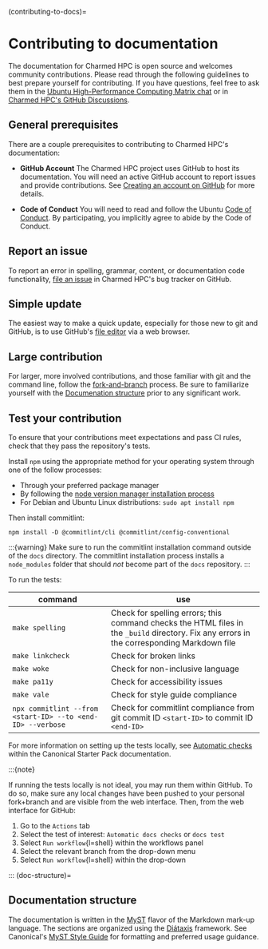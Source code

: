 (contributing-to-docs)=
# Contributing to documentation

The documentation for Charmed HPC is open source and welcomes community contributions. Please read through the following guidelines to best prepare yourself for contributing. If you have questions, feel free to ask them in the [Ubuntu High-Performance Computing Matrix chat](https://matrix.to/#/#hpc:ubuntu.com) or in [Charmed HPC's GitHub Discussions](https://github.com/orgs/charmed-hpc/discussions). 

## General prerequisites

There are a couple prerequisites to contributing to Charmed HPC's documentation:

* **GitHub Account** The Charmed HPC project uses GitHub to host its documentation. You will need an active GitHub account to report issues and provide contributions. See [Creating an account on GitHub](https://docs.github.com/en/get-started/start-your-journey/creating-an-account-on-github) for more details.

* **Code of Conduct** You will need to read and follow the Ubuntu [Code of Conduct](https://ubuntu.com/community/ethos/code-of-conduct). By participating, you implicitly agree to abide by the Code of Conduct.

## Report an issue

To report an error in spelling, grammar, content, or documentation code functionality, [file an issue](https://github.com/charmed-hpc/docs/issues) in Charmed HPC's bug tracker on GitHub.

## Simple update

The easiest way to make a quick update, especially for those new to git and GitHub, is to use GitHub's [file editor](https://docs.github.com/en/repositories/working-with-files/managing-files/editing-files#editing-files-in-another-users-repository) via a web browser. 

## Large contribution

For larger, more involved contributions, and those familiar with git and the command line, follow the [fork-and-branch](https://blog.scottlowe.org/2015/01/27/using-fork-branch-git-workflow/) process. Be sure to familiarize yourself with the [Documenation structure](doc-structure) prior to any significant work. 

## Test your contribution

To ensure that your contributions meet expectations and pass CI rules, check that they pass the repository's tests.

Install `npm` using the appropriate method for your operating system through one of the follow processes:
 * Through your preferred package manager
 * By following the [node version manager installation process](https://docs.npmjs.com/downloading-and-installing-node-js-and-npm#using-a-node-version-manager-to-install-nodejs-and-npm)
 * For Debian and Ubuntu Linux distributions: `sudo apt install npm`

Then install commitlint:

```shell
npm install -D @commitlint/cli @commitlint/config-conventional
```

:::{warning}
Make sure to run the commitlint installation command outside of the `docs` directory. The commitlint installation process installs a `node_modules` folder that should *not* become part of the `docs` repository.
:::

To run the tests:

| command  | use |
|---------|-----|
| `make spelling` | Check for spelling errors; this command checks the HTML files in the `_build` directory. Fix any errors in the corresponding Markdown file |
| `make linkcheck` | Check for broken links |
| `make woke` | Check for non-inclusive language |
| `make pa11y` | Check for accessibility issues |
| `make vale` | Check for style guide compliance | 
| `npx commitlint --from <start-ID> --to <end-ID> --verbose` | Check for commitlint compliance from git commit ID `<start-ID>` to commit ID `<end-ID>`|

For more information on setting up the tests locally, see [Automatic checks](https://canonical-starter-pack.readthedocs-hosted.com/latest/reference/automatic_checks/) within the Canonical Starter Pack documentation.

:::{note}

If running the tests locally is not ideal, you may run them within GitHub. To do so, make sure any local changes have been pushed to your personal fork+branch and are visible from the web interface. Then, from the web interface for GitHub:
1. Go to the `Actions` tab 
2. Select the test of interest: `Automatic docs checks` or `docs test`
3. Select `Run workflow`{l=shell} within the workflows panel
4. Select the relevant branch from the drop-down menu
5. Select `Run workflow`{l=shell} within the drop-down

:::
(doc-structure)=
## Documentation structure

The documentation is written in the [MyST](https://mystmd.org/) flavor of the Markdown mark-up language. The sections are organized using the [Diátaxis](https://diataxis.fr/) framework. See Canonical's [MyST Style Guide](https://canonical-starter-pack.readthedocs-hosted.com/latest/reference/style-guide-myst/#myst-style-guide) for formatting and preferred usage guidance. 


